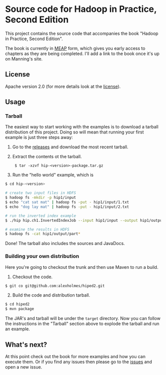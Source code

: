 Source code for Hadoop in Practice, Second Edition
==================================================

This project contains the source code that accompanies the book "Hadoop in Practice, Second Edition".

The book is currently in [MEAP](http://www.manning.com/about/meap.html) form, which gives you early access to chapters
as they are being completed. I'll add a link to the book once it's up on Manning's site.

## License

Apache version 2.0 (for more details look at the [license](LICENSE)).

## Usage

### Tarball

The easiest way to start working with the examples is to download a tarball distribution of this project.
Doing so will mean that running your first example is just three steps away:

1. Go to the [releases](https://github.com/alexholmes/hiped2/releases) and download the most recent tarball.
2. Extract the contents ot the tarball.

        $ tar -xzvf hip-<version>-package.tar.gz

3. Run the "hello world" example, which is

```bash
$ cd hip-<version>

# create two input files in HDFS
$ hadoop fs -mkdir -p hip1/input
$ echo "cat sat mat" | hadoop fs -put - hip1/input/1.txt
$ echo "dog lay mat" | hadoop fs -put - hip1/input/2.txt

# run the inverted index example
$ ./hip hip.ch1.InvertedIndexJob --input hip1/input --output hip1/output

# examine the results in HDFS
$ hadoop fs -cat hip1/output/part*
```

Done! The tarball also includes the sources and JavaDocs.

### Building your own distribution

Here you're going to checkout the trunk and then use Maven to run a build.

1. Checkout the code.

```bash
$ git co git@github.com:alexholmes/hiped2.git
```
2. Build the code and distribution tarball.

```bash
$ cd hiped2
$ mvn package
```

The JAR's and tarball will be under the `target` directory. Now you can follow the instructions in the
"Tarball" section above to explode the tarball and run an example.

## What's next?

At this point check out the book for more examples and how you can execute them. Or if you find any issues then
please go to the [issues](https://github.com/alexholmes/hiped2/issues) and open a new issue.